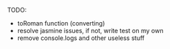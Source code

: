 TODO:

- toRoman function (converting)
- resolve jasmine issues, if not, write test on my own
- remove console.logs and other useless stuff